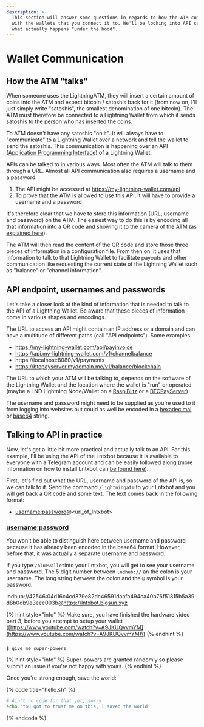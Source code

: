 ```yaml
---
description: >-
  This section will answer some questions in regards to how the ATM communicates
  with the wallets that you connect it to. We'll be looking into API calls and
  what actually happens "under the hood".
---
```


# Wallet Communication

## How the ATM "talks"

When someone uses the LightningATM, they will insert a certain amount of coins into the ATM and expect bitcoin / satoshis back for it (from now on, I'll just simply write "satoshis", the smallest denomination of one bitcoin). The ATM must therefore be connected to a Lightning Wallet from which it sends satoshis to the person who has inserted the coins.

To ATM doesn't have any satoshis "on it". It will always have to "communicate" to a Lightning Wallet over a network and tell the wallet to send the satoshis. This communication is happening over an API ([Application Programming Interface](https://www.freecodecamp.org/news/what-is-an-api-in-english-please-b880a3214a82/)) of a Lightning Wallet.

APIs can be talked to in various ways. Most often the ATM will talk to them through a URL. Almost all API communication also requires a username and a password.

1. The API might be accessed at https://my-lightning-wallet.com/api
2. To prove that the ATM is allowed to use this API, it will have to provide a username and a password

It's therefore clear that we have to store this information (URL, username and password) on the ATM. The easiest way to do this is by encoding all that information into a QR code and showing it to the camera of the ATM ([as explained here](https://docs.lightningatm.me/lightningatm-setup/wallet-setup/lnd_btcpay#connecting-to-the-atm)).

The ATM will then read the content of the QR code and store those three pieces of information in a configuration file. From then on, it uses that information to talk to that Lightning Wallet to facilitate payouts and other communication like requesting the current state of the Lightning Wallet such as "balance" or "channel information".

## API endpoint, usernames and passwords

Let's take a closer look at the kind of information that is needed to talk to the API of a Lightning Wallet. Be aware that these pieces of information come in various shapes and encodings.

The URL to access an API might contain an IP address or a domain and can have a multitude of different paths (call "API endpoints"). Some examples:

* https://my-lightning-wallet.com/api/payinvoice
* https://api.my-lightning-wallet.com/v1/channelbalance
* https://localhost:8080/v1/payments
* https://btcpayserver.mydomain.me/v1/balance/blockchain

The URL to which your ATM will be talking to, depends on the software of the Lightning Wallet and the location where the wallet is "run" or operated (maybe a LND Lightning Node/Wallet on a [RaspiBlitz](https://github.com/rootzoll/raspiblitz) or a [BTCPayServer](https://github.com/btcpayserver/btcpayserver-docker)).

The username and password might need to be supplied as you're used to it from logging into websites but could as well be encoded in a [hexadecimal](https://www.lifewire.com/what-is-hexadecimal-2625897) or [base64](https://base64.guru/learn/what-is-base64) string.

## Talking to API in practice

Now, let's get a little bit more practical and actually talk to an API. For this example, I'll be using the API of the Lntxbot because it is available to everyone with a Telegram account and can be easily followed along (more information on how to install Lntxbot can [be found here](https://docs.lightningatm.me/lightningatm-setup/wallet-setup/lntxbot#installing-lntxbot)).

First, let's find out what the URL, username and password of the API is, so we can talk to it. Send the command `/lightningatm` to your Lntxbot and you will get back a QR code and some text. The text comes back in the following format:

* <username:password>@<url_of_lntxbot>

### <username:password>
You won't be able to distinguish here between username and password because it has already been encoded in the base64 format. However, before that, it was actually a separate username and password.

If you type `/bluewallet`into your Lntxbot, you will get to see your username and password. The 5 digit number between `lndhub://` an the colon is your username. The long string between the colon and the `@` symbol is your password. 

lndhub://42546:04d16c4cd379e82dc46591daafa494ca40b76f51815b5a39d8b0db9e3eee003b@https://lntxbot.bigsun.xyz



{% hint style="info" %}
Make sure, you have finished the hardware video part 3, before you attempt to setup your wallet \([https://www.youtube.com/watch?v=A9JKUQvvmYM](https://www.youtube.com/watch?v=A9JKUQvvmYM)\)
{% endhint %}



###





```
$ give me super-powers
```

{% hint style="info" %}
 Super-powers are granted randomly so please submit an issue if you're not happy with yours.
{% endhint %}

Once you're strong enough, save the world:

{% code title="hello.sh" %}
```bash
# Ain't no code for that yet, sorry
echo 'You got to trust me on this, I saved the world'
```
{% endcode %}
